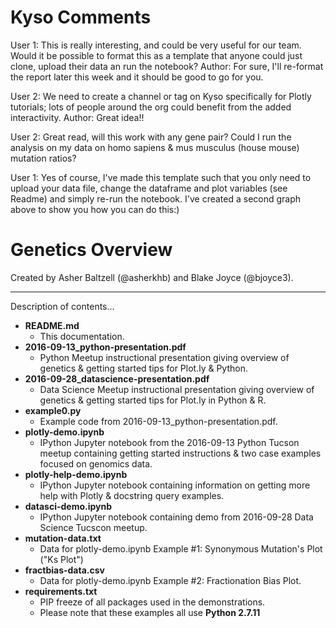 # Kyso Comments

User 1: This is really interesting, and could be very useful for our team. Would it be possible to format this as a template that anyone could just clone, upload their data an run the notebook?
    Author: For sure, I'll re-format the report later this week and it should be good to go for you.


User 2: We need to create a channel or tag on Kyso specifically for Plotly tutorials; lots of people around the org could benefit from the added interactivity.
    Author: Great idea!!


User 2: Great read, will this work with any gene pair? Could I run the analysis on my data on homo sapiens & mus musculus (house mouse) mutation ratios?

User 1: Yes of course, I've made this template such that you only need to upload your data file, change the dataframe and plot variables (see Readme) and simply re-run the notebook. I've created a second graph above to show you how you can do this:)    


# Genetics Overview


Created by Asher Baltzell (@asherkhb) and Blake Joyce (@bjoyce3). 

---

Description of contents...
* __README.md__
  * This documentation. 
* __2016-09-13\_python-presentation.pdf__
  * Python Meetup instructional presentation giving overview of genetics & getting started tips for Plot.ly & Python.
* __2016-09-28\_datascience-presentation.pdf__
  * Data Science Meetup instructional presentation giving overview of genetics & getting started tips for Plot.ly in Python & R.
* __example0.py__
  * Example code from 2016-09-13\_python-presentation.pdf.
* __plotly-demo.ipynb__
  * IPython Jupyter notebook from the 2016-09-13 Python Tucson meetup containing getting started instructions & two case examples focused on genomics data.
* __plotly-help-demo.ipynb__
  * IPython Jupyter notebook containing information on getting more help with Plotly & docstring query examples.
* __datasci-demo.ipynb__
  * IPython Jupyter notebook containing demo from 2016-09-28 Data Science Tucscon meetup.
* __mutation-data.txt__
  * Data for plotly-demo.ipynb Example #1: Synonymous Mutation's Plot ("Ks Plot")
* __fractbias-data.csv__
  * Data for plotly-demo.ipynb Example #2: Fractionation Bias Plot.
* __requirements.txt__
  * PIP freeze of all packages used in the demonstrations.
  * Please note that these examples all use __Python 2.7.11__

